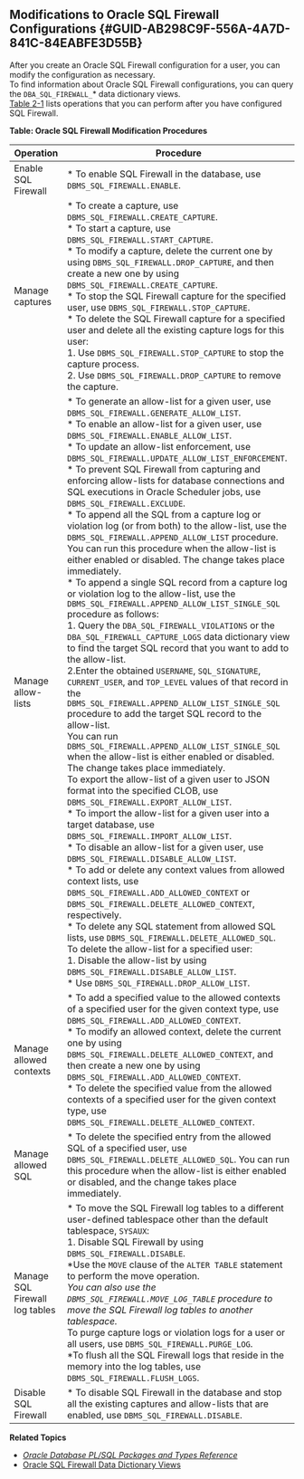 ## Modifications to Oracle SQL Firewall Configurations {#GUID-AB298C9F-556A-4A7D-841C-84EABFE3D55B}

After you create an Oracle SQL Firewall configuration for a user, you can modify the configuration as necessary. <br>To find information about Oracle SQL Firewall configurations, you can query the `DBA_SQL_FIREWALL_`* data dictionary views. <br>[Table 2-1](modifications-oracle-sql-firewall-configurations.md#GUID-AB298C9F-556A-4A7D-841C-84EABFE3D55B__TABLE_MLJ_SRD_GVB) lists operations that you can perform after you have configured SQL Firewall. 

**Table: Oracle SQL Firewall Modification Procedures**

Operation | Procedure  
---|---  
Enable SQL Firewall  | * To enable SQL Firewall in the database, use `DBMS_SQL_FIREWALL.ENABLE`. 
Manage captures | * To create a capture, use `DBMS_SQL_FIREWALL.CREATE_CAPTURE`. <br>* To start a capture, use `DBMS_SQL_FIREWALL.START_CAPTURE`. <br>* To modify a capture, delete the current one by using `DBMS_SQL_FIREWALL.DROP_CAPTURE`, and then create a new one by using `DBMS_SQL_FIREWALL.CREATE_CAPTURE`. <br>* To stop the SQL Firewall capture for the specified user, use `DBMS_SQL_FIREWALL.STOP_CAPTURE`. <br>* To delete the SQL Firewall capture for a specified user and delete all the existing capture logs for this user: <br>1. Use `DBMS_SQL_FIREWALL.STOP_CAPTURE` to stop the capture process. <br>2. Use `DBMS_SQL_FIREWALL.DROP_CAPTURE` to remove the capture. 
Manage allow-lists | * To generate an allow-list for a given user, use `DBMS_SQL_FIREWALL.GENERATE_ALLOW_LIST`. <br>* To enable an allow-list for a given user, use `DBMS_SQL_FIREWALL.ENABLE_ALLOW_LIST`. <br>* To update an allow-list enforcement, use `DBMS_SQL_FIREWALL.UPDATE_ALLOW_LIST_ENFORCEMENT`. <br>* To prevent SQL Firewall from capturing and enforcing allow-lists for database connections and SQL executions in Oracle Scheduler jobs, use `DBMS_SQL_FIREWALL.EXCLUDE`. <br>* To append all the SQL from a capture log or violation log (or from both) to the allow-list, use the `DBMS_SQL_FIREWALL.APPEND_ALLOW_LIST` procedure. You can run this procedure when the allow-list is either enabled or disabled. The change takes place immediately. <br>* To append a single SQL record from a capture log or violation log to the allow-list, use the `DBMS_SQL_FIREWALL.APPEND_ALLOW_LIST_SINGLE_SQL` procedure as follows: <br>1. Query the `DBA_SQL_FIREWALL_VIOLATIONS` or the `DBA_SQL_FIREWALL_CAPTURE_LOGS` data dictionary view to find the target SQL record that you want to add to the allow-list. <br> 2.Enter the obtained `USERNAME`, `SQL_SIGNATURE`, `CURRENT_USER`, and `TOP_LEVEL` values of that record in the `DBMS_SQL_FIREWALL.APPEND_ALLOW_LIST_SINGLE_SQL` procedure to add the target SQL record to the allow-list. <br>You can run `DBMS_SQL_FIREWALL.APPEND_ALLOW_LIST_SINGLE_SQL` when the allow-list is either enabled or disabled. The change takes place immediately.  <br>To export the allow-list of a given user to JSON format into the specified CLOB, use `DBMS_SQL_FIREWALL.EXPORT_ALLOW_LIST`. <br>* To import the allow-list for a given user into a target database, use `DBMS_SQL_FIREWALL.IMPORT_ALLOW_LIST`. <br>* To disable an allow-list for a given user, use `DBMS_SQL_FIREWALL.DISABLE_ALLOW_LIST`. <br>* To add or delete any context values from allowed context lists, use `DBMS_SQL_FIREWALL.ADD_ALLOWED_CONTEXT` or `DBMS_SQL_FIREWALL.DELETE_ALLOWED_CONTEXT`, respectively. <br>* To delete any SQL statement from allowed SQL lists, use `DBMS_SQL_FIREWALL.DELETE_ALLOWED_SQL`. <br>To delete the allow-list for a specified user: <br>1. Disable the allow-list by using `DBMS_SQL_FIREWALL.DISABLE_ALLOW_LIST`. <br>* Use `DBMS_SQL_FIREWALL.DROP_ALLOW_LIST`. 
Manage allowed contexts | * To add a specified value to the allowed contexts of a specified user for the given context type, use `DBMS_SQL_FIREWALL.ADD_ALLOWED_CONTEXT`. <br>* To modify an allowed context, delete the current one by using `DBMS_SQL_FIREWALL.DELETE_ALLOWED_CONTEXT`, and then create a new one by using `DBMS_SQL_FIREWALL.ADD_ALLOWED_CONTEXT`. <br>* To delete the specified value from the allowed contexts of a specified user for the given context type, use `DBMS_SQL_FIREWALL.DELETE_ALLOWED_CONTEXT`. 
Manage allowed SQL | * To delete the specified entry from the allowed SQL of a specified user, use `DBMS_SQL_FIREWALL.DELETE_ALLOWED_SQL`. You can run this procedure when the allow-list is either enabled or disabled, and the change takes place immediately. 
Manage SQL Firewall log tables | * To move the SQL Firewall log tables to a different user-defined tablespace other than the default tablespace, `SYSAUX`: <br>1. Disable SQL Firewall by using `DBMS_SQL_FIREWALL.DISABLE`. <br>*Use the `MOVE` clause of the `ALTER TABLE` statement to perform the move operation. <br>*You can also use the `DBMS_SQL_FIREWALL.MOVE_LOG_TABLE` procedure to move the SQL Firewall log tables to another tablespace.  <br>* To purge capture logs or violation logs for a user or all users, use `DBMS_SQL_FIREWALL.PURGE_LOG`. <br>*To flush all the SQL Firewall logs that reside in the memory into the log tables, use `DBMS_SQL_FIREWALL.FLUSH_LOGS`. 
Disable SQL Firewall  | * To disable SQL Firewall in the database and stop all the existing captures and allow-lists that are enabled, use `DBMS_SQL_FIREWALL.DISABLE`. 



**Related Topics**

* [*Oracle Database PL/SQL Packages and Types Reference*](https://docs.oracle.com/pls/topic/lookup?ctx=en/database/oracle/oracle-database/23/sqlfw&id=ARPLS-GUID-9DFE7C7F-32A7-4D3A-98C1-E90D8D0475D8)
* [Oracle SQL Firewall Data Dictionary Views](oracle-sql-firewall-data-dictionary-views.md#GUID-A0C5F3D8-3F64-4493-B3A6-223F974C8786)

